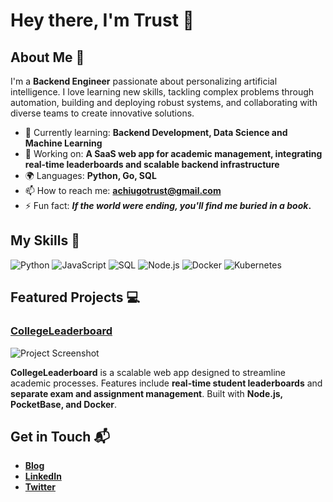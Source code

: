 # Hey there, I'm Trust 👋

## About Me 🚀

I'm a **Backend Engineer** passionate about personalizing artificial intelligence. I love learning new skills, tackling complex problems through automation, building and deploying robust systems, and collaborating with diverse teams to create innovative solutions.

- 🌱 Currently learning: **Backend Development, Data Science and Machine Learning**
- 🔭 Working on: **A SaaS web app for academic management, integrating real-time leaderboards and scalable backend infrastructure**
- 🌍 Languages: **Python, Go, SQL**
- 📫 How to reach me: **achiugotrust@gmail.com**
- ⚡ Fun fact: **_If the world were ending, you'll find me buried in a book_.**

## My Skills 🧠

![Python](https://img.shields.io/badge/-Python-3776AB?style=flat-square\&logo=python\&logoColor=white)
![JavaScript](https://img.shields.io/badge/-JavaScript-F7DF1E?style=flat-square\&logo=javascript\&logoColor=black)
![SQL](https://img.shields.io/badge/-SQL-4479A1?style=flat-square\&logo=postgresql\&logoColor=white)
![Node.js](https://img.shields.io/badge/-Node.js-339933?style=flat-square\&logo=node.js\&logoColor=white)
![Docker](https://img.shields.io/badge/-Docker-2496ED?style=flat-square\&logo=docker\&logoColor=white)
![Kubernetes](https://img.shields.io/badge/-Kubernetes-326CE5?style=flat-square\&logo=kubernetes\&logoColor=white)


## Featured Projects 💻

###  [CollegeLeaderboard](project_link)

![Project Screenshot](project_screenshot_url)

**CollegeLeaderboard** is a scalable web app designed to streamline academic processes. Features include **real-time student leaderboards** and **separate exam and assignment management**. Built with **Node.js, PocketBase, and Docker**.


## Get in Touch 📬

- **[Blog](https://medium.com/@achiugotrust)**
- **[LinkedIn](https://www.linkedin.com/in/trust-achiugo/)**
- **[Twitter](https://x.com/Trust05022002)**


